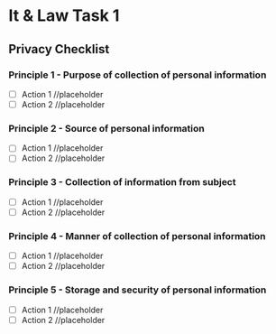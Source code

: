 # It & Law Task 1  
## Privacy Checklist

### Principle 1 - Purpose of collection of personal information
- [ ] Action 1 //placeholder  
- [ ] Action 2 //placeholder

### Principle 2 - Source of personal information
- [ ] Action 1 //placeholder  
- [ ] Action 2 //placeholder

### Principle 3 - Collection of information from subject
- [ ] Action 1 //placeholder  
- [ ] Action 2 //placeholder

### Principle 4 - Manner of collection of personal information
- [ ] Action 1 //placeholder  
- [ ] Action 2 //placeholder

### Principle 5 - Storage and security of personal information
- [ ] Action 1 //placeholder  
- [ ] Action 2 //placeholder
